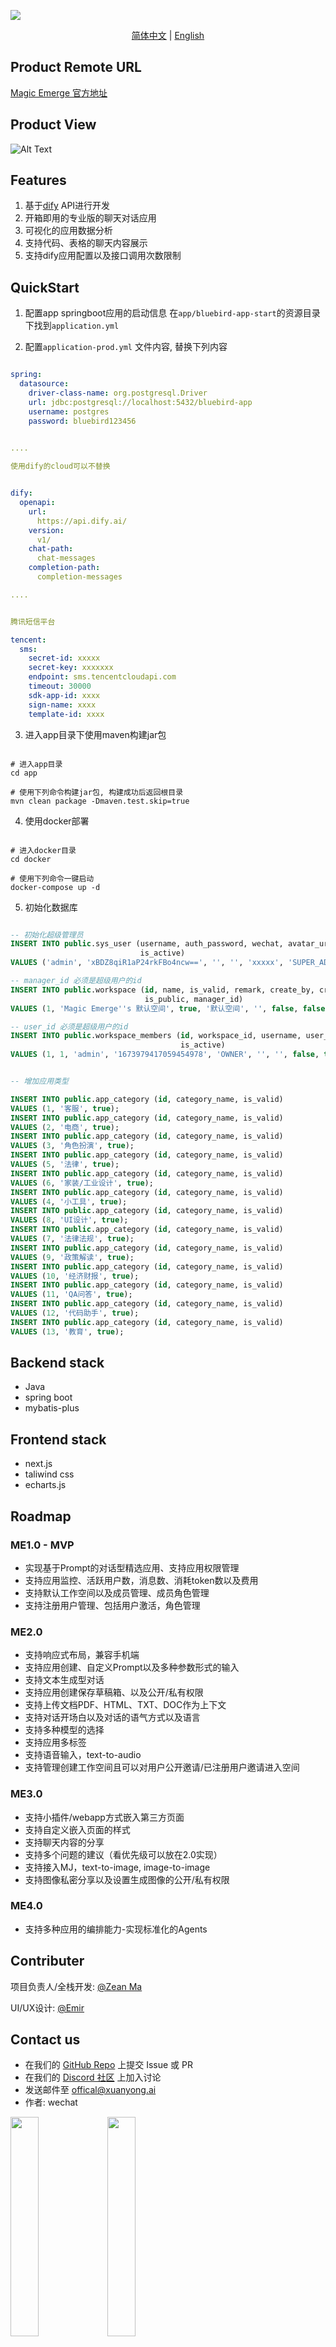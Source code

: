 ![](./images/img.png)
<p align="center">
  <a href="./README.md">简体中文</a> | 
  <a href="./README_EN.md">English</a>
</p>

## Product Remote URL

[Magic Emerge 官方地址](https://app.magicemerge.ai/)

## Product View


![Alt Text](./images/product.gif)


## Features 
1. 基于[dify](https://github.com/langgenius/dify) API进行开发
2. 开箱即用的专业版的聊天对话应用
3. 可视化的应用数据分析
4. 支持代码、表格的聊天内容展示
5. 支持dify应用配置以及接口调用次数限制


## QuickStart

1. 配置app springboot应用的启动信息 在`app/bluebird-app-start`的资源目录下找到`application.yml`

2. 配置`application-prod.yml` 文件内容, 替换下列内容

```yaml

spring:
  datasource:
    driver-class-name: org.postgresql.Driver
    url: jdbc:postgresql://localhost:5432/bluebird-app
    username: postgres
    password: bluebird123456
    

....

使用dify的cloud可以不替换


dify:
  openapi:
    url:
      https://api.dify.ai/
    version:
      v1/
    chat-path:
      chat-messages
    completion-path:
      completion-messages

....


腾讯短信平台

tencent:
  sms:
    secret-id: xxxxx
    secret-key: xxxxxxx
    endpoint: sms.tencentcloudapi.com
    timeout: 30000
    sdk-app-id: xxxx
    sign-name: xxxx
    template-id: xxxx


```
3. 进入app目录下使用maven构建jar包
```shell

# 进入app目录
cd app

# 使用下列命令构建jar包, 构建成功后返回根目录
mvn clean package -Dmaven.test.skip=true
```

4. 使用docker部署

```shell

# 进入docker目录
cd docker

# 使用下列命令一键启动
docker-compose up -d

```

5. 初始化数据库

```sql

-- 初始化超级管理员
INSERT INTO public.sys_user (username, auth_password, wechat, avatar_url, phone_number, user_role, is_deleted, email,
                             is_active)
VALUES ('admin', 'xBDZ8qiR1aP24rkFBo4ncw==', '', '', 'xxxxx', 'SUPER_ADMIN', false, 'admin@magicemerge.ai', true);

-- manager_id 必须是超级用户的id
INSERT INTO public.workspace (id, name, is_valid, remark, create_by, create_at, update_by, update_at, is_deleted,
                              is_public, manager_id)
VALUES (1, 'Magic Emerge''s 默认空间', true, '默认空间', '', false, false, '1673979417059454978');

-- user_id 必须是超级用户的id
INSERT INTO public.workspace_members (id, workspace_id, username, user_id, user_type, create_by, update_by, is_deleted,
                                      is_active)
VALUES (1, 1, 'admin', '1673979417059454978', 'OWNER', '', '', false, true);


-- 增加应用类型

INSERT INTO public.app_category (id, category_name, is_valid)
VALUES (1, '客服', true);
INSERT INTO public.app_category (id, category_name, is_valid)
VALUES (2, '电商', true);
INSERT INTO public.app_category (id, category_name, is_valid)
VALUES (3, '角色扮演', true);
INSERT INTO public.app_category (id, category_name, is_valid)
VALUES (5, '法律', true);
INSERT INTO public.app_category (id, category_name, is_valid)
VALUES (6, '家装/工业设计', true);
INSERT INTO public.app_category (id, category_name, is_valid)
VALUES (4, '小工具', true);
INSERT INTO public.app_category (id, category_name, is_valid)
VALUES (8, 'UI设计', true);
INSERT INTO public.app_category (id, category_name, is_valid)
VALUES (7, '法律法规', true);
INSERT INTO public.app_category (id, category_name, is_valid)
VALUES (9, '政策解读', true);
INSERT INTO public.app_category (id, category_name, is_valid)
VALUES (10, '经济财报', true);
INSERT INTO public.app_category (id, category_name, is_valid)
VALUES (11, 'QA问答', true);
INSERT INTO public.app_category (id, category_name, is_valid)
VALUES (12, '代码助手', true);
INSERT INTO public.app_category (id, category_name, is_valid)
VALUES (13, '教育', true);

```


## Backend stack

- Java
- spring boot
- mybatis-plus

## Frontend stack

- next.js
- taliwind css
- echarts.js


## Roadmap

### ME1.0 - MVP

- 实现基于Prompt的对话型精选应用、支持应用权限管理
- 支持应用监控、活跃用户数，消息数、消耗token数以及费用
- 支持默认工作空间以及成员管理、成员角色管理
- 支持注册用户管理、包括用户激活，角色管理

### ME2.0 
- 支持响应式布局，兼容手机端
- 支持应用创建、自定义Prompt以及多种参数形式的输入
- 支持文本生成型对话
- 支持应用创建保存草稿箱、以及公开/私有权限
- 支持上传文档PDF、HTML、TXT、DOC作为上下文
- 支持对话开场白以及对话的语气方式以及语言
- 支持多种模型的选择
- 支持应用多标签
- 支持语音输入，text-to-audio
- 支持管理创建工作空间且可以对用户公开邀请/已注册用户邀请进入空间

### ME3.0

- 支持小插件/webapp方式嵌入第三方页面
- 支持自定义嵌入页面的样式
- 支持聊天内容的分享
- 支持多个问题的建议（看优先级可以放在2.0实现）
- 支持接入MJ，text-to-image, image-to-image
- 支持图像私密分享以及设置生成图像的公开/私有权限


### ME4.0

- 支持多种应用的编排能力-实现标准化的Agents


## Contributer


项目负责人/全栈开发: [@Zean Ma](https://github.com/GZ315200)

UI/UX设计: [@Emir](https://www.zcool.com.cn/u/22000389)




## Contact us

- 在我们的 [GitHub Repo](https://github.com/Magic-Emerge/magic-emerge) 上提交 Issue 或 PR
- 在我们的 [Discord 社区](https://discord.gg/SSpD6kbc) 上加入讨论
- 发送邮件至 offical@xuanyong.ai
- 作者: wechat

<img src="./images/wechat.jpg" width="30%">
<img src="./images/group.jpg" width="30%">



<a href="https://www.producthunt.com/posts/magic-emerge?utm_source=badge-featured&utm_medium=badge&utm_souce=badge-magic&#0045;emerge" target="_blank"><img src="https://api.producthunt.com/widgets/embed-image/v1/featured.svg?post_id=409397&theme=light" alt="Magic&#0032;Emerge - Building&#0032;the&#0032;best&#0032;application&#0032;services&#0032;for&#0032;AIGC | Product Hunt" style="width: 250px; height: 54px;" width="250" height="54" /></a>


## Star History

[![Star History Chart](https://api.star-history.com/svg?repos=Magic-Emerge/magic-emerge&type=Date)](https://star-history.com/#Magic-Emerge/magic-emerge&Date)






